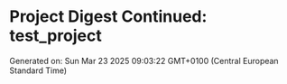 # Project Digest Continued: test_project
Generated on: Sun Mar 23 2025 09:03:22 GMT+0100 (Central European Standard Time)


